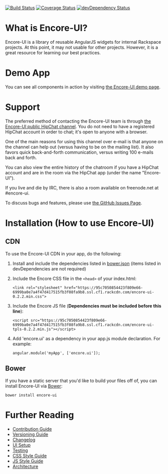 [![Build Status](https://travis-ci.org/rackerlabs/encore-ui.png?branch=master)](https://travis-ci.org/rackerlabs/encore-ui) [![Coverage Status](https://coveralls.io/repos/rackerlabs/encore-ui/badge.png?branch=master)](https://coveralls.io/r/rackerlabs/encore-ui?branch=master) [![devDependency Status](https://david-dm.org/rackerlabs/encore-ui/dev-status.png)](https://david-dm.org/rackerlabs/encore-ui#info=devDependencies)

# What is Encore-UI?

Encore-UI is a library of reusable AngularJS widgets for internal Rackspace projects. At this point, it may not usable for other projects. However, it is a great resource for learning our best practices.

# Demo App

You can see all components in action by visiting [the Encore-UI demo page](http://rackerlabs.github.io/encore-ui/).

# Support

The preferred method of contacting the Encore-UI team is through [the Encore-UI public HipChat channel](http://www.hipchat.com/gb5dm7gzB). You do not need to have a registered HipChat account in order to chat; it's open to anyone with a browser.

One of the main reasons for using this channel over e-mail is that anyone on the channel can help out (versus having to be on the mailing list). It also favors quick back-and-forth communication, versus writing 100 e-mails back and forth.

You can also view the entire history of the chatroom if you have a HipChat account and are in the room via the HipChat app (under the name "Encore-UI").

If you live and die by IRC, there is also a room available on freenode.net at #encore-ui.

To discuss bugs and features, please use [the GitHub Issues Page](https://github.com/rackerlabs/encore-ui/issues?state=open).

# Installation (How to use Encore-UI)

## CDN

To use the Encore-UI CDN in your app, do the following:

1. Install and include the dependencies listed in [bower.json](./bower.json) (items listed in devDependencies are not required)

2. Include the Encore CSS file in the `<head>` of your index.html:

    ```
    <link rel="stylesheet" href="https://95c7050854423f809e66-6999ba0e7a4f47d417515fb3f08fa9b8.ssl.cf1.rackcdn.com/encore-ui-0.2.2.min.css">
    ```

3. Include the Encore JS file (**Dependencies must be included before this line**):

    ```
    <script src="https://95c7050854423f809e66-6999ba0e7a4f47d417515fb3f08fa9b8.ssl.cf1.rackcdn.com/encore-ui-tpls-0.2.2.min.js"></script>
    ```

4. Add 'encore.ui' as a dependency in your app.js module declaration. For example:

    ```
    angular.module('myApp', ['encore.ui']);
    ```

## Bower

If you have a static server that you'd like to build your files off of, you can install Encore-UI via [Bower](http://bower.io):

```
bower install encore-ui
```

# Further Reading

 - [Contribution Guide](./CONTRIBUTING.md)
 - [Versioning Guide](./guides/versioning.md)
 - [Changelog](./CHANGELOG.md)
 - [UI Setup](./guides/ui-setup.md)
 - [Testing](./guides/testing.md)
 - [CSS Style Guide](./guides/css-styleguide.md)
 - [JS Style Guide](./guides/js-styleguide.md)
 - [Architecture](./guides/architecture.md)